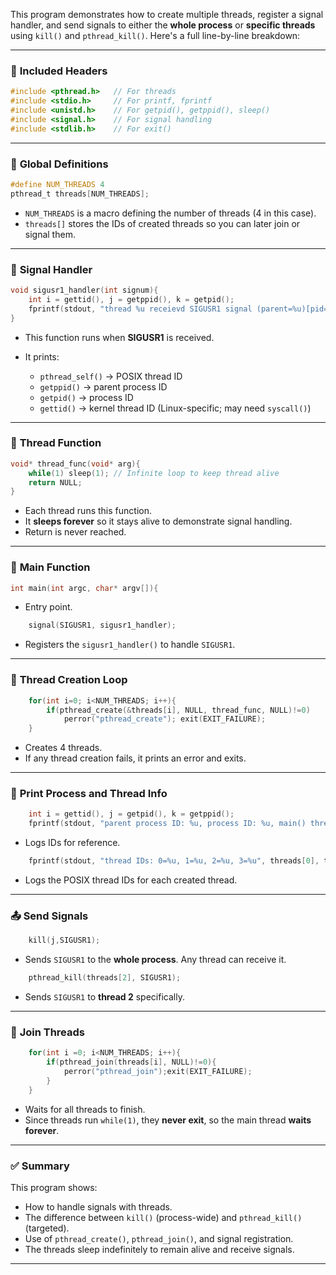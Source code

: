 This program demonstrates how to create multiple threads, register a signal handler, and send signals to either the **whole process** or **specific threads** using `kill()` and `pthread_kill()`. Here's a full line-by-line breakdown:

---

### 🔧 **Included Headers**

```c
#include <pthread.h>   // For threads
#include <stdio.h>     // For printf, fprintf
#include <unistd.h>    // For getpid(), getppid(), sleep()
#include <signal.h>    // For signal handling
#include <stdlib.h>    // For exit()
```

---

### 🧵 **Global Definitions**

```c
#define NUM_THREADS 4
pthread_t threads[NUM_THREADS];
```

* `NUM_THREADS` is a macro defining the number of threads (4 in this case).
* `threads[]` stores the IDs of created threads so you can later join or signal them.

---

### 🚨 **Signal Handler**

```c
void sigusr1_handler(int signum){
    int i = gettid(), j = getppid(), k = getpid();
    fprintf(stdout, "thread %u receievd SIGUSR1 signal (parent=%u)[pid=%u] {tid=%u} \n", pthread_self(), j,k,i);
}
```

* This function runs when **SIGUSR1** is received.
* It prints:

  * `pthread_self()` → POSIX thread ID
  * `getppid()` → parent process ID
  * `getpid()` → process ID
  * `gettid()` → kernel thread ID (Linux-specific; may need `syscall()`)

---

### 🧠 **Thread Function**

```c
void* thread_func(void* arg){
    while(1) sleep(1); // Infinite loop to keep thread alive
    return NULL;
}
```

* Each thread runs this function.
* It **sleeps forever** so it stays alive to demonstrate signal handling.
* Return is never reached.

---

### 🧵 **Main Function**

```c
int main(int argc, char* argv[]){
```

* Entry point.

```c
    signal(SIGUSR1, sigusr1_handler);
```

* Registers the `sigusr1_handler()` to handle `SIGUSR1`.

---

### 🔄 **Thread Creation Loop**

```c
    for(int i=0; i<NUM_THREADS; i++){
        if(pthread_create(&threads[i], NULL, thread_func, NULL)!=0)
            perror("pthread_create"); exit(EXIT_FAILURE);
    }
```

* Creates 4 threads.
* If any thread creation fails, it prints an error and exits.

---

### 📇 **Print Process and Thread Info**

```c
    int i = gettid(), j = getpid(), k = getppid();
    fprintf(stdout, "parent process ID: %u, process ID: %u, main() thread id: %u\n", k, j, i);
```

* Logs IDs for reference.

```c
    fprintf(stdout, "thread IDs: 0=%u, 1=%u, 2=%u, 3=%u", threads[0], threads[1], threads[2], threads[3]);
```

* Logs the POSIX thread IDs for each created thread.

---

### 📤 **Send Signals**

```c
    kill(j,SIGUSR1);
```

* Sends `SIGUSR1` to the **whole process**. Any thread can receive it.

```c
    pthread_kill(threads[2], SIGUSR1);
```

* Sends `SIGUSR1` to **thread 2** specifically.

---

### 🧼 **Join Threads**

```c
    for(int i =0; i<NUM_THREADS; i++){
        if(pthread_join(threads[i], NULL)!=0){
            perror("pthread_join");exit(EXIT_FAILURE);
        }
    }
```

* Waits for all threads to finish.
* Since threads run `while(1)`, they **never exit**, so the main thread **waits forever**.

---

### ✅ **Summary**

This program shows:

* How to handle signals with threads.
* The difference between `kill()` (process-wide) and `pthread_kill()` (targeted).
* Use of `pthread_create()`, `pthread_join()`, and signal registration.
* The threads sleep indefinitely to remain alive and receive signals.

---


